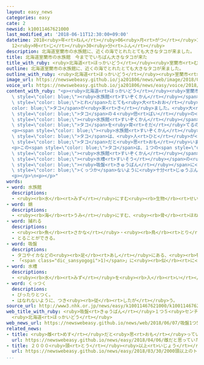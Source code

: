 ```yaml
---
layout: easy_news
categories: easy
cate: 2
newsid: k10011467621000
last_modified_at: '2018-06-11T12:30:00+09:00'
datetime: 2018<ruby>年<rt>ねん</rt></ruby>06<ruby>月<rt>がつ</rt></ruby>11<ruby>日<rt>にち</rt></ruby>
  12<ruby>時<rt>じ</rt></ruby>30<ruby>分<rt>ふん</rt></ruby>
description: 北海道室蘭市の水族館に、近くの海でとれたとても大きなタコが来ました。
title: 北海道室蘭市の水族館　今まででいちばん大きなタコが来た
title_with_ruby: <ruby>北海道<rt>ほっかいどう</rt></ruby><ruby>室蘭市<rt>むろらんし</rt></ruby>の<ruby>水族館<rt>すいぞくかん</rt></ruby>　<ruby>今<rt>いま</rt></ruby>まででいちばん<ruby>大<rt>おお</rt></ruby>きなタコが<ruby>来<rt>き</rt></ruby>た
outline: 北海道室蘭市の水族館に、近くの海でとれたとても大きなタコが来ました。
outline_with_ruby: <ruby>北海道<rt>ほっかいどう</rt></ruby><ruby>室蘭市<rt>むろらんし</rt></ruby>の<ruby>水族館<rt>すいぞくかん</rt></ruby>に、<ruby>近<rt>ちか</rt></ruby>くの<ruby>海<rt>うみ</rt></ruby>でとれたとても<ruby>大<rt>おお</rt></ruby>きなタコが<ruby>来<rt>き</rt></ruby>ました。
image_url: https://newswebeasy.github.io/ja201806/news/web/image/2018/06/07/K10011467621_1806071216_1806071226_01_02.jpg
voice_url: https://newswebeasy.github.io/ja201806/news/easy/voice/2018/06/11/k10011467621000.mp4
content_with_ruby: "<p><ruby>北海道<rt>ほっかいどう</rt></ruby><ruby>室蘭市<rt>むろらんし</rt></ruby>の<span\
  \ style=\"color: blue;\"><ruby>水族館<rt>すいぞくかん</rt></ruby></span>に、<ruby>近<rt>ちか</rt></ruby>くの<ruby>海<rt>うみ</rt></ruby>で<span\
  \ style=\"color: blue;\">とれ</span>たとても<ruby>大<rt>おお</rt></ruby>きな<span style=\"\
  color: blue;\">タコ</span>が<ruby>来<rt>き</rt></ruby>ました。<ruby>大<rt>おお</rt></ruby>きさは２ｍ<ruby>以上<rt>いじょう</rt></ruby>、<ruby>重<rt>おも</rt></ruby>さは３７ｋｇで、<ruby>普通<rt>ふつう</rt></ruby>の<span\
  \ style=\"color: blue;\">タコ</span>の４<ruby>倍<rt>ばい</rt></ruby>の<ruby>重<rt>おも</rt></ruby>さです。この<span\
  \ style=\"color: blue;\"><ruby>水族館<rt>すいぞくかん</rt></ruby></span>で、こんなに<ruby>大<rt>おお</rt></ruby>きな<span\
  \ style=\"color: blue;\">タコ</span>を<ruby>育<rt>そだ</rt></ruby>てるのは<ruby>初<rt>はじ</rt></ruby>めてです。</p>\n\
  <p><span style=\"color: blue;\"><ruby>水族館<rt>すいぞくかん</rt></ruby></span>の<ruby>人<rt>ひと</rt></ruby>は「この<span\
  \ style=\"color: blue;\">タコ</span>は、<ruby>人<rt>ひと</rt></ruby>が<ruby>来<rt>く</rt></ruby>ると<ruby>近<rt>ちか</rt></ruby>くまで<ruby>行<rt>い</rt></ruby>くので、よく<ruby>見<rt>み</rt></ruby>ることができて、いい<span\
  \ style=\"color: blue;\">タコ</span>だと<ruby>思<rt>おも</rt></ruby>います」と<ruby>話<rt>はな</rt></ruby>していました。</p>\n\
  <p>この<span style=\"color: blue;\">タコ</span>は、１つの<span style=\"color: blue;\"><ruby>吸盤<rt>きゅうばん</rt></ruby></span>の<ruby>大<rt>おお</rt></ruby>きさが５ｃｍあります。<span\
  \ style=\"color: blue;\"><ruby>水族館<rt>すいぞくかん</rt></ruby></span>の<ruby>人<rt>ひと</rt></ruby>は、<span\
  \ style=\"color: blue;\"><ruby>水槽<rt>すいそう</rt></ruby></span>の<ruby>中<rt>なか</rt></ruby>を<ruby>掃除<rt>そうじ</rt></ruby>するときは、<ruby>大<rt>おお</rt></ruby>きな<span\
  \ style=\"color: blue;\"><ruby>吸盤<rt>きゅうばん</rt></ruby></span>に<ruby>掃除<rt>そうじ</rt></ruby>する<ruby>人<rt>ひと</rt></ruby>の<ruby>体<rt>からだ</rt></ruby>が<span\
  \ style=\"color: blue;\">くっつか</span>ないように<ruby>十分<rt>じゅうぶん</rt></ruby><ruby>気<rt>き</rt></ruby>をつけていると<ruby>話<rt>はな</rt></ruby>していました。</p>\n\
  <p></p>\n<p></p>"
words:
- word: 水族館
  descriptions:
  - <ruby><rb>水</rb><rt>みず</rt></ruby>にすむ<ruby><rb>生物</rb><rt>せいぶつ</rt></ruby>を<ruby><rb>集</rb><rt>あつ</rt></ruby>め、ガラス<ruby><rb>張</rb><rt>ば</rt></ruby>りの<ruby><rb>大</rb><rt>おお</rt></ruby>きな<ruby><rb>水槽</rb><rt>すいそう</rt></ruby>に<ruby><rb>入</rb><rt>い</rt></ruby>れて、<ruby><rb>生</rb><rt>い</rt></ruby>きたままのようすを<ruby><rb>見</rb><rt>み</rt></ruby>せるようにした<ruby><rb>所</rb><rt>ところ</rt></ruby>。すいぞっかん。
- word: 蛸
  descriptions:
  - <ruby><rb>海</rb><rt>うみ</rt></ruby>にすむ、<ruby><rb>骨</rb><rt>ほね</rt></ruby>のない、やわらかな<ruby><rb>動物</rb><rt>どうぶつ</rt></ruby>。<ruby><rb>物</rb><rt>もの</rt></ruby>に<ruby><rb>吸</rb><rt>す</rt></ruby>いつくいぼ（<ruby><rb>吸盤</rb><rt>きゅうばん</rt></ruby>）のついた<ruby><rb>足</rb><rt>あし</rt></ruby>が<ruby><rb>八本</rb><rt>はちほん</rt></ruby>ある。<ruby><rb>食用</rb><rt>しょくよう</rt></ruby>にする。
- word: 捕れる
  descriptions:
  - <ruby><rb>魚</rb><rt>さかな</rt></ruby>・<ruby><rb>鳥</rb><rt>とり</rt></ruby>などが<ruby><rb>得</rb><rt>え</rt></ruby>られる。
  - とることができる。
- word: 吸盤
  descriptions:
  - タコやイカなどの<ruby><rb>足</rb><rt>あし</rt></ruby>にある、<ruby><rb>物</rb><rt>もの</rt></ruby>に<ruby><rb>吸</rb><rt>す</rt></ruby>いつくための<ruby><rb>器官</rb><rt>きかん</rt></ruby>。
  - 「<span class="dic_sansyogogi">1)</span>」に<ruby><rb>似</rb><rt>に</rt></ruby>た<ruby><rb>形</rb><rt>かたち</rt></ruby>のもの。
- word: 水槽
  descriptions:
  - <ruby><rb>水</rb><rt>みず</rt></ruby>を<ruby><rb>入</rb><rt>い</rt></ruby>れておく<ruby><rb>大</rb><rt>おお</rt></ruby>きな<ruby><rb>入</rb><rt>い</rt></ruby>れ<ruby><rb>物</rb><rt>もの</rt></ruby>。
- word: くっつく
  descriptions:
  - ぴったりとつく。
  - はなれないように、つき<ruby><rb>従</rb><rt>したが</rt></ruby>う。
source_url: http://www3.nhk.or.jp/news/easy/k10011467621000/k10011467621000.html
web_title_with_ruby: <ruby>吸盤<rt>きゅうばん</rt></ruby>１つ５<ruby>センチ<rt>せんち</rt></ruby>！<ruby>水族館<rt>すいぞくかん</rt></ruby><ruby>史上<rt>しじょう</rt></ruby><ruby>最大<rt>さいだい</rt></ruby>の<ruby>タコ<rt>たこ</rt></ruby>が<ruby>来<rt>き</rt></ruby>た
  <ruby>北海道<rt>ほっかいどう</rt></ruby>
web_news_url: https://newswebeasy.github.io/news/web/2018/06/07/吸盤1つ5センチ水族館史上最大のタコが来た-北海道
related_news:
- title: <ruby>雌<rt>めす</rt></ruby>だと<ruby>思<rt>おも</rt></ruby>っていたカピバラは<ruby>雄<rt>おす</rt></ruby>だった
  url: https://newswebeasy.github.io/news/easy/2018/04/06/雌だと思っていたカピバラは雄だった
- title: ２０００<ruby>頭<rt>とう</rt></ruby><ruby>以上<rt>いじょう</rt></ruby>のトドが<ruby>北海道<rt>ほっかいどう</rt></ruby>の<ruby>島<rt>しま</rt></ruby>に<ruby>集<rt>あつ</rt></ruby>まる
  url: https://newswebeasy.github.io/news/easy/2018/03/30/2000頭以上のトドが北海道の島に集まる
...
```


